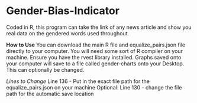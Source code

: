 # Gender-Bias-Indicator
Coded in R, this program can take the link of any news article and show you real data on the gendered words used throughout. 

**How to Use**
You can download the main R file and equalize_pairs.json file directly to your computer. You will need some sort of R compiler on your machine. Ensure you have the rvest library installed. Graphs saved onto your computer will save to a file called gender-charts onto your Desktop. This can optionally be changed.

_Lines to Change_
Line 136 - Put in the exact file path for the equalize_pairs.json on your machine
Optional:
Line 130 - change the file path for the automatic save location
